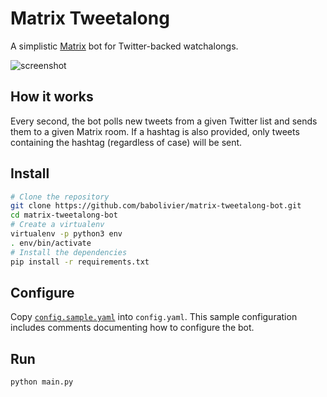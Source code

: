 # Matrix Tweetalong

A simplistic [Matrix](https://matrix.org) bot for Twitter-backed
watchalongs.

![screenshot](https://user-images.githubusercontent.com/5547783/79041841-4306a600-7bf3-11ea-9838-4a02a65495ae.png)

## How it works

Every second, the bot polls new tweets from a given Twitter list and
sends them to a given Matrix room. If a hashtag is also provided, only
tweets containing the hashtag (regardless of case) will be sent.

## Install

```bash
# Clone the repository
git clone https://github.com/babolivier/matrix-tweetalong-bot.git
cd matrix-tweetalong-bot
# Create a virtualenv
virtualenv -p python3 env
. env/bin/activate
# Install the dependencies
pip install -r requirements.txt
```

## Configure

Copy [`config.sample.yaml`](/config.sample.yaml) into `config.yaml`.
This sample configuration includes comments documenting how to configure
the bot.

## Run

```bash
python main.py
```
